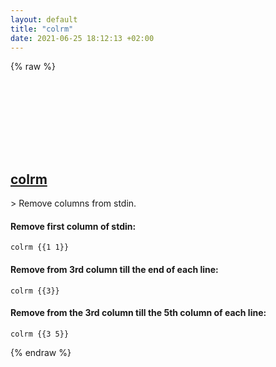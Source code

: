 ```yaml
---
layout: default
title: "colrm"
date: 2021-06-25 18:12:13 +02:00
---
```

{% raw %}
<h2 id="colrm">
  <a href="/en/linux/colrm.html">colrm</a> <a href="#colrm"><svg class="icon">
    <use href="/assets/images/unicode_sprite.svg#link" />
  </svg></a>
</h2>
> Remove columns from stdin.

#### Remove first column of stdin:
```shell
colrm {{1 1}}
```
#### Remove from 3rd column till the end of each line:
```shell
colrm {{3}}
```
#### Remove from the 3rd column till the 5th column of each line:
```shell
colrm {{3 5}}
```
{% endraw %}